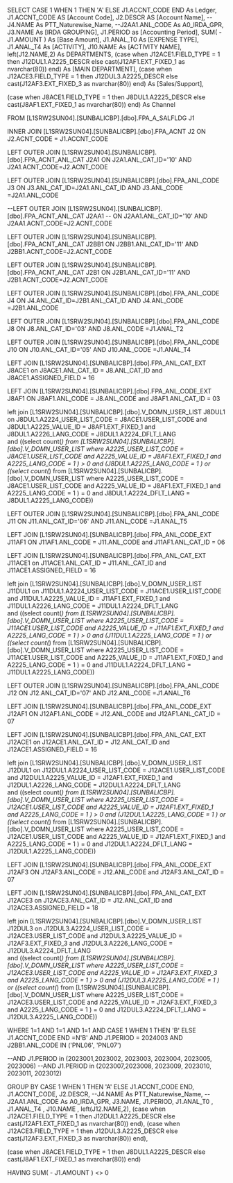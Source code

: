 SELECT
CASE 1 WHEN 1 THEN 'A' ELSE J1.ACCNT_CODE END As Ledger,
J1.ACCNT_CODE AS [Account Code],
J2.DESCR AS [Account Name],
--J4.NAME As PTT_Naturewise_Name,
--J2AA1.ANL_CODE As A0_IRDA_GPR,
J3.NAME As [IRDA GROUPING],
J1.PERIOD as [Accounting Period],
SUM( - J1.AMOUNT ) As [Base Amount],
J1.ANAL_T0 As [EXPENSE TYPE],
J1.ANAL_T4 As [ACTIVITY],
J10.NAME As [ACTIVITY NAME],
left(J12.NAME,2) As DEPARTMENTS,
(case when J12ACE1.FIELD_TYPE = 1 then J12DUL1.A2225_DESCR else cast(J12AF1.EXT_FIXED_1 as nvarchar(80)) end) As [MAIN DEPARTMENT],
(case when J12ACE3.FIELD_TYPE = 1 then J12DUL3.A2225_DESCR else cast(J12AF3.EXT_FIXED_3 as nvarchar(80)) end) As [Sales/Support],


(case when J8ACE1.FIELD_TYPE = 1 then J8DUL1.A2225_DESCR else cast(J8AF1.EXT_FIXED_1 as nvarchar(80)) end) As Channel


FROM
		[L1SRW2SUN04].[SUNBALICBP].[dbo].FPA_A_SALFLDG J1

INNER JOIN [L1SRW2SUN04].[SUNBALICBP].[dbo].FPA_ACNT J2
	ON J2.ACNT_CODE = J1.ACCNT_CODE

LEFT OUTER JOIN [L1SRW2SUN04].[SUNBALICBP].[dbo].FPA_ACNT_ANL_CAT J2A1 ON J2A1.ANL_CAT_ID='10' AND J2A1.ACNT_CODE=J2.ACNT_CODE

LEFT OUTER JOIN [L1SRW2SUN04].[SUNBALICBP].[dbo].FPA_ANL_CODE J3 ON  J3.ANL_CAT_ID=J2A1.ANL_CAT_ID AND J3.ANL_CODE =J2A1.ANL_CODE


--LEFT OUTER JOIN [L1SRW2SUN04].[SUNBALICBP].[dbo].FPA_ACNT_ANL_CAT J2AA1 
--	ON J2AA1.ANL_CAT_ID='10' AND J2AA1.ACNT_CODE=J2.ACNT_CODE

 LEFT OUTER JOIN [L1SRW2SUN04].[SUNBALICBP].[dbo].FPA_ACNT_ANL_CAT J2BB1 
 ON J2BB1.ANL_CAT_ID='11' AND J2BB1.ACNT_CODE=J2.ACNT_CODE


 LEFT OUTER JOIN [L1SRW2SUN04].[SUNBALICBP].[dbo].FPA_ACNT_ANL_CAT J2B1 
	ON J2B1.ANL_CAT_ID='11' AND J2B1.ACNT_CODE=J2.ACNT_CODE


LEFT OUTER JOIN [L1SRW2SUN04].[SUNBALICBP].[dbo].FPA_ANL_CODE J4 
	ON  J4.ANL_CAT_ID=J2B1.ANL_CAT_ID AND J4.ANL_CODE =J2B1.ANL_CODE


LEFT OUTER JOIN [L1SRW2SUN04].[SUNBALICBP].[dbo].FPA_ANL_CODE J8 
	ON  J8.ANL_CAT_ID='03' AND J8.ANL_CODE =J1.ANAL_T2

LEFT OUTER JOIN [L1SRW2SUN04].[SUNBALICBP].[dbo].FPA_ANL_CODE J10 
	ON  J10.ANL_CAT_ID='05' AND J10.ANL_CODE =J1.ANAL_T4

 LEFT JOIN [L1SRW2SUN04].[SUNBALICBP].[dbo].FPA_ANL_CAT_EXT J8ACE1 
	on J8ACE1.ANL_CAT_ID = J8.ANL_CAT_ID  and J8ACE1.ASSIGNED_FIELD = 16 

 LEFT JOIN [L1SRW2SUN04].[SUNBALICBP].[dbo].FPA_ANL_CODE_EXT J8AF1 
	ON J8AF1.ANL_CODE = J8.ANL_CODE and J8AF1.ANL_CAT_ID = 03

 left join [L1SRW2SUN04].[SUNBALICBP].[dbo].V_DOMN_USER_LIST J8DUL1 
	on J8DUL1.A2224_USER_LIST_CODE = J8ACE1.USER_LIST_CODE and J8DUL1.A2225_VALUE_ID = J8AF1.EXT_FIXED_1 and J8DUL1.A2226_LANG_CODE = J8DUL1.A2224_DFLT_LANG  
	and ((select count(*) from [L1SRW2SUN04].[SUNBALICBP].[dbo].V_DOMN_USER_LIST where A2225_USER_LIST_CODE = J8ACE1.USER_LIST_CODE and A2225_VALUE_ID = J8AF1.EXT_FIXED_1 and A2225_LANG_CODE = 1 ) > 0 and (J8DUL1.A2225_LANG_CODE = 1 ) 
	or ((select count(*) from [L1SRW2SUN04].[SUNBALICBP].[dbo].V_DOMN_USER_LIST where A2225_USER_LIST_CODE = J8ACE1.USER_LIST_CODE and A2225_VALUE_ID = J8AF1.EXT_FIXED_1 and A2225_LANG_CODE = 1 ) = 0 and J8DUL1.A2224_DFLT_LANG = J8DUL1.A2225_LANG_CODE))

 LEFT OUTER JOIN [L1SRW2SUN04].[SUNBALICBP].[dbo].FPA_ANL_CODE J11 
	ON  J11.ANL_CAT_ID='06' AND J11.ANL_CODE =J1.ANAL_T5
 
 LEFT JOIN [L1SRW2SUN04].[SUNBALICBP].[dbo].FPA_ANL_CODE_EXT J11AF1 
	ON J11AF1.ANL_CODE = J11.ANL_CODE and J11AF1.ANL_CAT_ID = 06 
 
 LEFT JOIN [L1SRW2SUN04].[SUNBALICBP].[dbo].FPA_ANL_CAT_EXT J11ACE1 
	on J11ACE1.ANL_CAT_ID = J11.ANL_CAT_ID  and J11ACE1.ASSIGNED_FIELD = 16 
 
 left join [L1SRW2SUN04].[SUNBALICBP].[dbo].V_DOMN_USER_LIST J11DUL1 
	on J11DUL1.A2224_USER_LIST_CODE = J11ACE1.USER_LIST_CODE and J11DUL1.A2225_VALUE_ID = J11AF1.EXT_FIXED_1 and J11DUL1.A2226_LANG_CODE = J11DUL1.A2224_DFLT_LANG  
	and ((select count(*) from [L1SRW2SUN04].[SUNBALICBP].[dbo].V_DOMN_USER_LIST where A2225_USER_LIST_CODE = J11ACE1.USER_LIST_CODE and A2225_VALUE_ID = J11AF1.EXT_FIXED_1 and A2225_LANG_CODE = 1 ) > 0 and (J11DUL1.A2225_LANG_CODE = 1 ) 
	or ((select count(*) from [L1SRW2SUN04].[SUNBALICBP].[dbo].V_DOMN_USER_LIST where A2225_USER_LIST_CODE = J11ACE1.USER_LIST_CODE and A2225_VALUE_ID = J11AF1.EXT_FIXED_1 and A2225_LANG_CODE = 1 ) = 0 and J11DUL1.A2224_DFLT_LANG = J11DUL1.A2225_LANG_CODE))

 LEFT OUTER JOIN [L1SRW2SUN04].[SUNBALICBP].[dbo].FPA_ANL_CODE J12 
	ON  J12.ANL_CAT_ID='07' AND J12.ANL_CODE =J1.ANAL_T6

 LEFT JOIN [L1SRW2SUN04].[SUNBALICBP].[dbo].FPA_ANL_CODE_EXT J12AF1 
	ON J12AF1.ANL_CODE = J12.ANL_CODE and J12AF1.ANL_CAT_ID = 07 

 LEFT JOIN [L1SRW2SUN04].[SUNBALICBP].[dbo].FPA_ANL_CAT_EXT J12ACE1 
	on J12ACE1.ANL_CAT_ID = J12.ANL_CAT_ID  and J12ACE1.ASSIGNED_FIELD = 16 

 left join [L1SRW2SUN04].[SUNBALICBP].[dbo].V_DOMN_USER_LIST J12DUL1 
	on J12DUL1.A2224_USER_LIST_CODE = J12ACE1.USER_LIST_CODE and J12DUL1.A2225_VALUE_ID = J12AF1.EXT_FIXED_1 and J12DUL1.A2226_LANG_CODE = J12DUL1.A2224_DFLT_LANG  
	and ((select count(*) from [L1SRW2SUN04].[SUNBALICBP].[dbo].V_DOMN_USER_LIST where A2225_USER_LIST_CODE = J12ACE1.USER_LIST_CODE and A2225_VALUE_ID = J12AF1.EXT_FIXED_1 and A2225_LANG_CODE = 1 ) > 0 and (J12DUL1.A2225_LANG_CODE = 1 ) 
	or ((select count(*) from [L1SRW2SUN04].[SUNBALICBP].[dbo].V_DOMN_USER_LIST where A2225_USER_LIST_CODE = J12ACE1.USER_LIST_CODE and A2225_VALUE_ID = J12AF1.EXT_FIXED_1 and A2225_LANG_CODE = 1 ) = 0 and J12DUL1.A2224_DFLT_LANG = J12DUL1.A2225_LANG_CODE))

LEFT JOIN [L1SRW2SUN04].[SUNBALICBP].[dbo].FPA_ANL_CODE_EXT J12AF3 
	ON J12AF3.ANL_CODE = J12.ANL_CODE and J12AF3.ANL_CAT_ID = 07 

LEFT JOIN [L1SRW2SUN04].[SUNBALICBP].[dbo].FPA_ANL_CAT_EXT J12ACE3 
	on J12ACE3.ANL_CAT_ID = J12.ANL_CAT_ID  and J12ACE3.ASSIGNED_FIELD = 18 

left join [L1SRW2SUN04].[SUNBALICBP].[dbo].V_DOMN_USER_LIST J12DUL3 
	on J12DUL3.A2224_USER_LIST_CODE = J12ACE3.USER_LIST_CODE and J12DUL3.A2225_VALUE_ID = J12AF3.EXT_FIXED_3 and J12DUL3.A2226_LANG_CODE = J12DUL3.A2224_DFLT_LANG  
	and ((select count(*) from [L1SRW2SUN04].[SUNBALICBP].[dbo].V_DOMN_USER_LIST where A2225_USER_LIST_CODE = J12ACE3.USER_LIST_CODE and A2225_VALUE_ID = J12AF3.EXT_FIXED_3 and A2225_LANG_CODE = 1 ) > 0 and (J12DUL3.A2225_LANG_CODE = 1 ) 
	or ((select count(*) from [L1SRW2SUN04].[SUNBALICBP].[dbo].V_DOMN_USER_LIST where A2225_USER_LIST_CODE = J12ACE3.USER_LIST_CODE and A2225_VALUE_ID = J12AF3.EXT_FIXED_3 and A2225_LANG_CODE = 1 ) = 0 and J12DUL3.A2224_DFLT_LANG = J12DUL3.A2225_LANG_CODE))

WHERE
1=1
 AND 1=1
 AND 1=1
AND CASE 1 WHEN 1 THEN 'B' ELSE J1.ACCNT_CODE END
=N'B'
AND J1.PERIOD = 2024003
AND J2BB1.ANL_CODE IN ('PNL06', 'PNL07')

--AND J1.PERIOD in (2023001,2023002, 2023003, 2023004, 2023005, 2023006)
--AND J1.PERIOD in (2023007,2023008, 2023009, 2023010, 2023011, 2023012)

GROUP BY 
CASE 1 WHEN 1 THEN 'A' ELSE J1.ACCNT_CODE END,
J1.ACCNT_CODE,
J2.DESCR,
--J4.NAME As PTT_Naturewise_Name,
--J2AA1.ANL_CODE As A0_IRDA_GPR,
J3.NAME,
J1.PERIOD,
J1.ANAL_T0 ,
J1.ANAL_T4 ,
J10.NAME ,
left(J12.NAME,2),
(case when J12ACE1.FIELD_TYPE = 1 then J12DUL1.A2225_DESCR else cast(J12AF1.EXT_FIXED_1 as nvarchar(80)) end),
(case when J12ACE3.FIELD_TYPE = 1 then J12DUL3.A2225_DESCR else cast(J12AF3.EXT_FIXED_3 as nvarchar(80)) end),

(case when J8ACE1.FIELD_TYPE = 1 then J8DUL1.A2225_DESCR else cast(J8AF1.EXT_FIXED_1 as nvarchar(80)) end)

HAVING SUM( - J1.AMOUNT ) <> 0
